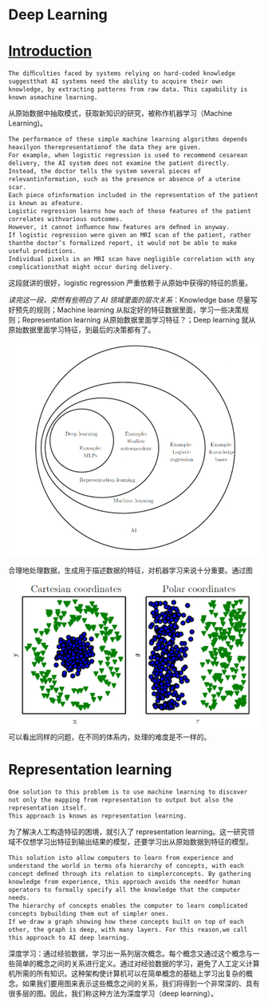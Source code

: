 # Deep Learning

# [Introduction](http://www.deeplearningbook.org/contents/intro.html)

```
The diﬃculties faced by systems relying on hard-coded knowledge suggestthat AI systems need the ability to acquire their own knowledge, by extracting patterns from raw data. This capability is known asmachine learning.
```

从原始数据中抽取模式，获取新知识的研究，被称作机器学习（Machine Learning\)。

```
The performance of these simple machine learning algorithms depends heavilyon therepresentationof the data they are given. 
For example, when logistic regression is used to recommend cesarean delivery, the AI system does not examine the patient directly. 
Instead, the doctor tells the system several pieces of relevantinformation, such as the presence or absence of a uterine scar. 
Each piece ofinformation included in the representation of the patient is known as afeature.
Logistic regression learns how each of these features of the patient correlates withvarious outcomes. 
However, it cannot inﬂuence how features are deﬁned in anyway. 
If logistic regression were given an MRI scan of the patient, rather thanthe doctor’s formalized report, it would not be able to make useful predictions.
Individual pixels in an MRI scan have negligible correlation with any complicationsthat might occur during delivery.
```

这段就讲的很好，logistic regression 严重依赖于从原始中获得的特征的质量。



_读完这一段，突然有些明白了 AI 领域里面的层次关系_：Knowledge base 尽量写好预先的规则；Machine learning 从拟定好的特征数据里面，学习一些决策规则；Representation learning 从原始数据里面学习特征？；Deep learning 就从原始数据里面学习特征，到最后的决策都有了。

![ai-region](./ai-region.PNG)


合理地处理数据，生成用于描述数据的特征，对机器学习来说十分重要。通过图 ![coordinate-matters](./coordinate-matters.PNG) 可以看出同样的问题，在不同的体系内，处理的难度是不一样的。


# Representation learning

```
One solution to this problem is to use machine learning to discover not only the mapping from representation to output but also the representation itself.
This approach is known as representation learning. 
```
为了解决人工构造特征的困境，就引入了 representation learning。这一研究领域不仅想学习出特征到输出结果的模型，还要学习出从原始数据到特征的模型。



```
This solution isto allow computers to learn from experience and understand the world in terms ofa hierarchy of concepts, with each concept deﬁned through its relation to simplerconcepts. By gathering knowledge from experience, this approach avoids the needfor human operators to formally specify all the knowledge that the computer needs.
The hierarchy of concepts enables the computer to learn complicated concepts bybuilding them out of simpler ones. 
If we draw a graph showing how these concepts built on top of each other, the graph is deep, with many layers. For this reason,we call this approach to AI deep learning.
```

深度学习：通过经验数据，学习出一系列层次概念。每个概念又通过这个概念与一些简单的概念之间的关系进行定义。通过对经验数据的学习，避免了人工定义计算机所需的所有知识。这种架构使计算机可以在简单概念的基础上学习出复杂的概念。如果我们要用图来表示这些概念之间的关系，我们将得到一个非常深的、具有很多层的图。因此，我们称这种方法为深度学习（deep learning）。

